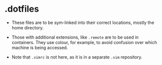 # .dotfiles

  + These files are to be sym-linked into their correct locations,
    mostly the home directory.

  + Those with additional extensions, like `.remote` are
    to be used in containers. They use colour, for example, to
    avoid confusion over which machine is being accessed.

  + Note that `.vimrc` is not here, as it is in a separate
    `.vim` repository.
